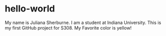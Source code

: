 # hello-world

My name is Juliana Sherburne. 
I am a student at Indiana University.
This is my first GitHub project for S308.
My Favorite color is yellow!
